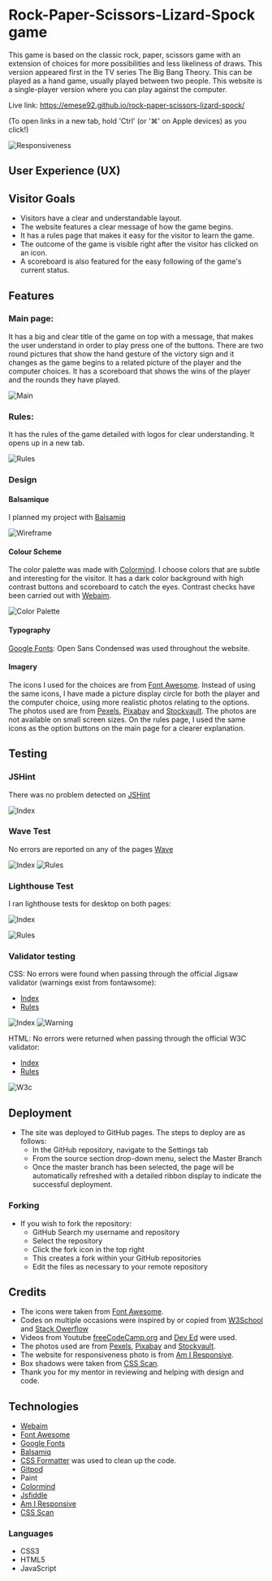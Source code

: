 # Rock-Paper-Scissors-Lizard-Spock game

This game is based on the classic rock, paper, scissors game with an extension of choices for more possibilities and less likeliness of draws. This version appeared first in the TV series The Big Bang Theory. This can be played as a hand game, usually played between two people. This website is a single-player version where you can play against the computer.

Live link: https://emese92.github.io/rock-paper-scissors-lizard-spock/

(To open links in a new tab, hold 'Ctrl' (or '⌘' on Apple devices) as you click!)

![Responsiveness](/assets/images/responsive.png)

## User Experience (UX)

## Visitor Goals
* Visitors have a clear and understandable layout.
* The website features a clear message of how the game begins.
* It has a rules page that makes it easy for the visitor to learn the game.
* The outcome of the game is visible right after the visitor has clicked on an icon.
* A scoreboard is also featured for the easy following of the game's current status.


## Features

### Main page:
It has a big and clear title of the game on top with a message, that makes the user understand in order to play press one of the buttons. There are two round pictures that show the hand gesture of the victory sign and it changes as the game begins to a related picture of the player and the computer choices.
It has a scoreboard that shows the wins of the player and the rounds they have played.

![Main](/assets/images/main-page.png)

### Rules:
It has the rules of the game detailed with logos for clear understanding. It opens up in a new tab.

![Rules](/assets/images/rules-page.png)
### Design

#### Balsamique

I planned my project with [Balsamiq](https://balsamiq.com/wireframes/desktop/#)
 
![Wireframe](/assets/images/wireframe.png)

#### Colour Scheme

The color palette was made with [Colormind](http://colormind.io/). I choose colors that are subtle and interesting for the visitor.
It has a dark color background with high contrast buttons and scoreboard to catch the eyes.
Contrast checks have been carried out with [Webaim](https://webaim.org/resources/contrastchecker/?fcolor=BEA6A0&bcolor=960803).

![Color Palette](/assets/images/color-palette.png)

#### Typography

[Google Fonts](https://fonts.google.com/): Open Sans Condensed was used throughout the website.
 
#### Imagery

The icons I used for the choices are from [Font Awesome](https://fontawesome.com/v5.15/icons/check-circle?style=solid).
Instead of using the same icons, I have made a picture display circle for both the player and the computer choice, using more realistic photos relating to the options.
The photos used are from [Pexels](https://www.pexels.com/sv-se/), [Pixabay](https://pixabay.com/) and [Stockvault](https://www.stockvault.net/). The photos are not available on small screen sizes.
On the rules page, I used the same icons as the option buttons on the main page for a clearer explanation.

## Testing

### JSHint
There was no problem detected on [JSHint](https://jshint.com/)

![Index](/assets/images/jshint.png)

### Wave Test
No errors are reported on any of the pages [Wave](https://wave.webaim.org/)

![Index](/assets/images/wave.png) ![Rules](/assets/images/wave2.png) 

### Lighthouse Test
I ran lighthouse tests for desktop on both pages:

![Index](/assets/images/lighthouse.png)

![Rules](/assets/images/lighthouse2.png)

### Validator testing
CSS: No errors were found when passing through the official Jigsaw  validator (warnings exist from fontawsome):
- [Index](https://jigsaw.w3.org/css-validator/validator?uri=https%3A%2F%2Femese92.github.io%2Frock-paper-scissors-lizard-spock%2F&profile=css3svg&usermedium=all&warning=1&vextwarning=&lang=sv)
- [Rules](https://jigsaw.w3.org/css-validator/validator?uri=https%3A%2F%2Femese92.github.io%2Frock-paper-scissors-lizard-spock%2Frules.html&profile=css3svg&usermedium=all&warning=1&vextwarning=&lang=sv)

![Index](/assets/images/jigsaw.png) 
![Warning](/assets/images/jigsaw2.png)

HTML: No errors were returned when passing through the official W3C validator:
- [Index](https://validator.w3.org/nu/?doc=https%3A%2F%2Femese92.github.io%2Frock-paper-scissors-lizard-spock%2F)
- [Rules](https://validator.w3.org/nu/?doc=https%3A%2F%2Femese92.github.io%2Frock-paper-scissors-lizard-spock%2Frules.html)

![W3c](/assets/images/w3c.png)

## Deployment
* The site was deployed to GitHub pages. The steps to deploy are as follows:
    - In the GitHub repository, navigate to the Settings tab
    - From the source section drop-down menu, select the Master Branch
    - Once the master branch has been selected, the page will be automatically refreshed with a detailed ribbon display to indicate the successful deployment.


 ### Forking
 * If you wish to fork the repository:
    - GitHub Search my username and repository
    - Select the repository
    - Click the fork icon in the top right
    - This creates a fork within your GitHub repositories
    - Edit the files as necessary to your remote repository


## Credits
- The icons were taken from [Font Awesome](https://fontawesome.com/v5.15/icons/check-circle?style=solid).
- Codes on multiple occasions were inspired by or copied from [W3School](https://www.w3schools.com/css/default.asp) and [Stack Owerflow](https://stackoverflow.com/)
- Videos from Youtube [freeCodeCamp.org](https://www.youtube.com/watch?v=jaVNP3nIAv0) and [Dev Ed](https://www.youtube.com/watch?v=qWPtKtYEsN4) were used.
- The photos used are from [Pexels](https://www.pexels.com/sv-se/), [Pixabay](https://pixabay.com/) and [Stockvault](https://www.stockvault.net/).
- The website for responsiveness photo is from [Am I Responsive](http://ami.responsivedesign.is/#).
- Box shadows were taken from [CSS Scan](https://getcssscan.com/css-box-shadow-examples).
- Thank you for my mentor in reviewing and helping with design and code.

## Technologies
 * [Webaim](https://webaim.org/resources/contrastchecker/?fcolor=BEA6A0&bcolor=960803)
 * [Font Awesome](https://fontawesome.com/v5.15/icons/check-circle?style=solid)
 * [Google Fonts](https://fonts.google.com/)
 * [Balsamiq](https://balsamiq.com/wireframes/desktop/#)
 * [CSS Formatter](https://webformatter.com/css) was used to clean up the code.
 * [Gitpod](https://gitpod.io/projects)
 * Paint
 * [Colormind](http://colormind.io/)
 * [Jsfiddle](https://jsfiddle.net/)
 * [Am I Responsive](http://ami.responsivedesign.is/#)
 * [CSS Scan](https://getcssscan.com/css-box-shadow-examples)

 ### Languages
   - CSS3
   - HTML5
   - JavaScript